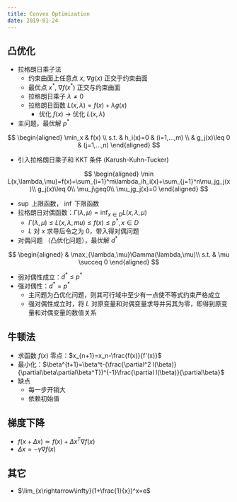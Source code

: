 ```yaml
---
title: Convex Optimization
date: 2019-01-24
---
```


## 凸优化

- 拉格朗日乘子法
  - 约束曲面上任意点 $x$, $\nabla g(x)$ 正交于约束曲面
  - 最优点 $x^*$, $\nabla f(x^*)$ 正交与约束曲面
  - 拉格朗日乘子 $\lambda\not=0$
  - 拉格朗日函数 $L(x,\lambda) = f(x)+\lambda g(x)$
    - 优化 $f(x)$ -> 优化 $L(x,\lambda)$
- 主问题，最优解 $p^*$

$$
\begin{aligned}
\min_x & f(x) \\
s.t. & h_i(x)=0 & (i=1,...,m) \\
     & g_j(x)\leq 0 & (j=1,...,n)
\end{aligned}
$$

- 引入拉格朗日乘子和 KKT 条件 (Karush-Kuhn-Tucker)

$$
\begin{aligned}
\min L(x,\lambda,\mu)=f(x)+\sum_{i=1}^m\lambda_ih_i(x)+\sum_{j=1}^n\mu_jg_j(x)\\
g_j(x)\leq 0\\
\mu_j\geq0\\
\mu_jg_j(x)=0
\end{aligned}
$$

- $\sup$ 上限函数， $\inf$ 下限函数
- 拉格朗日对偶函数：$\Gamma(\lambda,\mu)=\inf_{x\in D}L(x,\lambda,\mu)$
  - $\Gamma(\lambda,\mu)\leq L(x,\lambda,mu)\leq f(x)\leq p^*,x\in D$
  - $L$ 对 $x$ 求导后令之为 0，带入得对偶问题
- 对偶问题 （凸优化问题），最优解 $d^*$

$$
\begin{aligned}
& \max_{\lambda,\mu}\Gamma(\lambda,\mu)\\
s.t. & \mu \succeq 0
\end{aligned}
$$

- 弱对偶性成立：$d^*\leq p^*$
- 强对偶性：$d^*=p^*$
  - 主问题为凸优化问题，则其可行域中至少有一点使不等式约束严格成立
  - 强对偶性成立时，将 $L$ 对原变量和对偶变量求导并另其为零，即得到原变量和对偶变量的数值关系

## 牛顿法

- 求函数 $f(x)$ 零点：$x_{n+1}=x_n-\frac{f(x)}{f'(x)}$
- 最小化：$\beta^{t+1}=\beta^t-(\frac{\partial^2 l(\beta)}{\partial\beta\partial\beta^T})^{-1}\frac{\partial l(\beta)}{\partial\beta}$
- 缺点
  - 每一步开销大
  - 依赖初始值

## 梯度下降

- $f(x+\Delta x)\simeq f(x)+\Delta x^T\nabla f(x)$
- $\Delta x=-\gamma\nabla f(x)$

## 其它

- $\lim_{x\rightarrow\infty}(1+\frac{1}{x})^x=e$
